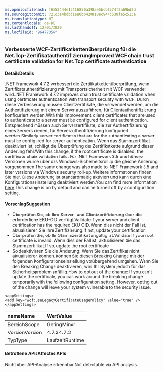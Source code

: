```yaml
---
ms.openlocfilehash: f6553444e13416850a398ae5bcb6574f2a69bd2d
ms.sourcegitcommit: 721c3e4bdbb1ea0bb420818ec944c538fe5c513a
ms.translationtype: HT
ms.contentlocale: de-DE
ms.lasthandoff: 12/01/2020
ms.locfileid: "96477356"
---
```

### <a name="improved-wcf-chain-trust-certificate-validation-for-nettcp-certificate-authentication"></a><span data-ttu-id="5b321-101">Verbesserte WCF-Zertifikatkettenüberprüfung für die Net.Tcp-Zertifikatauthentifizierung</span><span class="sxs-lookup"><span data-stu-id="5b321-101">Improved WCF chain trust certificate validation for Net.Tcp certificate authentication</span></span>

#### <a name="details"></a><span data-ttu-id="5b321-102">Details</span><span class="sxs-lookup"><span data-stu-id="5b321-102">Details</span></span>

<span data-ttu-id="5b321-103">.NET Framework 4.7.2 verbessert die Zertifikatkettenüberprüfung, wenn Zertifikatauthentifizierung mit Transportsicherheit mit WCF verwendet wird.</span><span class="sxs-lookup"><span data-stu-id="5b321-103">.NET Framework 4.7.2 improves chain trust certificate validation when using certificate authentication with transport security with WCF.</span></span> <span data-ttu-id="5b321-104">Durch diese Verbesserung müssen Clientzertifikate, die verwendet werden, um die Authentifizierung mit einem Server auszuführen, für Clientauthentifizierung konfiguriert werden.</span><span class="sxs-lookup"><span data-stu-id="5b321-104">With this improvement, client certificates that are used to authenticate to a server must be configured for client authentication.</span></span>  <span data-ttu-id="5b321-105">Entsprechend müssen auch Serverzertifikate, die zur Authentifizierung eines Servers dienen, für Serverauthentifizierung konfiguriert werden.</span><span class="sxs-lookup"><span data-stu-id="5b321-105">Similarly server certificates that are for the authenticating a server must be configured for server authentication.</span></span> <span data-ttu-id="5b321-106">Wenn das Stammzertifikat deaktiviert ist, schlägt die Überprüfung der Zertifikatkette aufgrund dieser Änderung fehl.</span><span class="sxs-lookup"><span data-stu-id="5b321-106">With this change, if the root certificate is disabled, the certificate chain validation fails.</span></span> <span data-ttu-id="5b321-107">Für .NET Framework 3.5 und höhere Versionen wurde über das Windows-Sicherheitsrollup die gleiche Änderung vorgenommen.</span><span class="sxs-lookup"><span data-stu-id="5b321-107">The same change was also made to .NET Framework 3.5 and later versions via Windows security roll-up.</span></span> <span data-ttu-id="5b321-108">Weitere Informationen finden Sie [hier](https://support.microsoft.com/help/4055269/security-only-update-for-net-framework-3-5-1-4-5-2-4-6-4-6-1-4-6-2-4-7). Diese Änderung ist standardmäßig aktiviert und kann durch eine Konfigurationseinstellung deaktiviert werden.</span><span class="sxs-lookup"><span data-stu-id="5b321-108">You can find more information [here](https://support.microsoft.com/help/4055269/security-only-update-for-net-framework-3-5-1-4-5-2-4-6-4-6-1-4-6-2-4-7).This change is on by default and can be turned off by a configuration setting.</span></span>

#### <a name="suggestion"></a><span data-ttu-id="5b321-109">Vorschlag</span><span class="sxs-lookup"><span data-stu-id="5b321-109">Suggestion</span></span>

<ul><li><span data-ttu-id="5b321-110">Überprüfen Sie, ob Ihre Server- und Clientzertifizierung über die erforderliche EKU-OID verfügt.</span><span class="sxs-lookup"><span data-stu-id="5b321-110">Validate if your server and client certification has the required EKU OID.</span></span> <span data-ttu-id="5b321-111">Wenn dies nicht der Fall ist, aktualisieren Sie Ihre Zertifizierung.</span><span class="sxs-lookup"><span data-stu-id="5b321-111">If not, update your certification.</span></span></li><li><span data-ttu-id="5b321-112">Überprüfen Sie, ob Ihr Stammzertifikat ungültig ist.</span><span class="sxs-lookup"><span data-stu-id="5b321-112">Validate if your root certificate is invalid.</span></span> <span data-ttu-id="5b321-113">Wenn dies der Fall ist, aktualisieren Sie das Stammzertifikat.</span><span class="sxs-lookup"><span data-stu-id="5b321-113">If so, update the root certificate.</span></span></li><li><span data-ttu-id="5b321-114">So deaktivieren Sie die Änderung: Wenn Sie das Zertifikat nicht aktualisieren können, können Sie diesen Breaking Change mit der folgenden Konfigurationseinstellung vorübergehend umgehen. Wenn Sie den Breaking Change deaktivieren, wird Ihr System jedoch für das Sicherheitsproblem anfällig.</span><span class="sxs-lookup"><span data-stu-id="5b321-114">How to opt out of the change: If you can't update the certificate, you can work around the breaking change temporarily with the following configuration setting,  However, opting out of the change will leave your system vulnerable to the security issue.</span></span></li></ul><pre><code class="lang-xml">&lt;appSettings&gt;&#13;&#10;&lt;add key=&quot;wcf:useLegacyCertificateUsagePolicy&quot; value=&quot;true&quot; /&gt;&#13;&#10;&lt;/appSettings&gt;&#13;&#10;</code></pre>

| <span data-ttu-id="5b321-115">name</span><span class="sxs-lookup"><span data-stu-id="5b321-115">Name</span></span>    | <span data-ttu-id="5b321-116">Wert</span><span class="sxs-lookup"><span data-stu-id="5b321-116">Value</span></span>       |
|:--------|:------------|
| <span data-ttu-id="5b321-117">Bereich</span><span class="sxs-lookup"><span data-stu-id="5b321-117">Scope</span></span>   |<span data-ttu-id="5b321-118">Gering</span><span class="sxs-lookup"><span data-stu-id="5b321-118">Minor</span></span>|
|<span data-ttu-id="5b321-119">Version</span><span class="sxs-lookup"><span data-stu-id="5b321-119">Version</span></span>|<span data-ttu-id="5b321-120">4.7.2</span><span class="sxs-lookup"><span data-stu-id="5b321-120">4.7.2</span></span>|
|<span data-ttu-id="5b321-121">Typ</span><span class="sxs-lookup"><span data-stu-id="5b321-121">Type</span></span>|<span data-ttu-id="5b321-122">Laufzeit</span><span class="sxs-lookup"><span data-stu-id="5b321-122">Runtime</span></span>|

#### <a name="affected-apis"></a><span data-ttu-id="5b321-123">Betroffene APIs</span><span class="sxs-lookup"><span data-stu-id="5b321-123">Affected APIs</span></span>

<span data-ttu-id="5b321-124">Nicht über API-Analyse erkennbar.</span><span class="sxs-lookup"><span data-stu-id="5b321-124">Not detectable via API analysis.</span></span>

<!--

#### Affected APIs

Not detectable via API analysis.

-->
